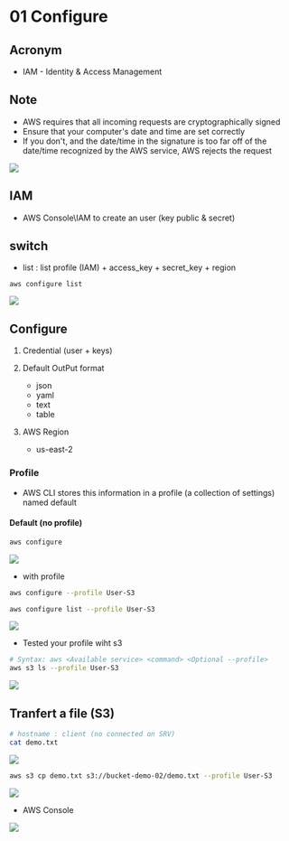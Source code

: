 # 01 Configure

## Acronym
* IAM - Identity & Access Management

## Note
* AWS requires that all incoming requests are cryptographically signed
* Ensure that your computer's date and time are set correctly
* If you don't, and the date/time in the signature is too
  far off of the date/time recognized by the AWS service, AWS rejects the request

[<img src="https://i.imgur.com/NxScs6K.png">](https://i.imgur.com/NxScs6K.png)

## IAM
* AWS Console\IAM to create an user (key public & secret)

## switch
* list : list profile (IAM) + access_key + secret_key + region
````
aws configure list
````
[<img src="https://i.imgur.com/CsGHtNf.png">](https://i.imgur.com/CsGHtNf.png)

## Configure
1) Credential (user + keys)

2) Default OutPut format
    * json
    * yaml
    * text
    * table
  
3) AWS Region
    * us-east-2

### Profile
* AWS CLI stores this information in a profile (a collection of settings) named default

#### Default (no profile)
````Bash
aws configure 
````
[<img src="https://i.imgur.com/MEe4PSd.png">](https://i.imgur.com/MEe4PSd.png)

* with profile
````Bash
aws configure --profile User-S3
````

````Bash
aws configure list --profile User-S3
````
[<img src="https://i.imgur.com/cGNMp83.png">](https://i.imgur.com/cGNMp83.png)

* Tested your profile wiht s3

````Bash
# Syntax: aws <Available service> <command> <Optional --profile>
aws s3 ls --profile User-S3
````
[<img src="https://i.imgur.com/mfBnr2s.png">](https://i.imgur.com/mfBnr2s.png)


## Tranfert a file (S3)
````Bash
# hostname : client (no connected on SRV)
cat demo.txt
````
[<img src="https://i.imgur.com/cECFTBU.png">](https://i.imgur.com/cECFTBU.png)
````Bash
aws s3 cp demo.txt s3://bucket-demo-02/demo.txt --profile User-S3
````
[<img src="https://i.imgur.com/DhWIPj4.png">](https://i.imgur.com/DhWIPj4.png)

* AWS Console

[<img src="https://i.imgur.com/aBmMUUa.png">](https://i.imgur.com/aBmMUUa.png)
